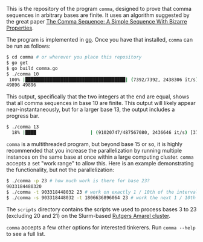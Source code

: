This is the repository of the program `comma`, designed to prove that comma
sequences in arbitrary bases are finite. It uses an algorithm suggested by the
great paper [The Comma Sequence: A Simple Sequence With Bizarre
Properties](https://arxiv.org/abs/2401.14346).

The program is implemented in [go](https://go.dev/). Once you have that
installed, `comma` can be run as follows:

```bash
$ cd comma # or wherever you place this repository
$ go get
$ go build comma.go
$ ./comma 10
 100% |█████████████████████████████████████| (7392/7392, 2438306 it/s)        
49896 49896
```

This output, specifically that the two integers at the end are equal, shows
that all comma sequences in base 10 are finite. This output will likely appear
near-instantaneously, but for a larger base 13, the output includes a progress
bar.

```bash
$ ./comma 13
  18% |████                    | (91020747/487567080, 2436646 it/s) [37s:2m42s]
```

`comma` is a multithreaded program, but beyond base 15 or so, it is highly
recommended that you increase the parallelization by running multiple instances
on the same base at once within a large computing cluster. `comma` accepts
a set "work range" to allow this. Here is an example demonstrating the
functionality, but not the parallelization:

```bash
$ ./comma -p 23 # how much work is there for base 23?
9033184480320
$ ./comma -t 903318448032 23 # work on exactly 1 / 10th of the interval
$ ./comma -s 903318448032 -t 1806636896064 23 # work the next 1 / 10th
```

The `scripts` directory contains the scripts we used to process bases 3 to 23
(excluding 20 and 21) on the Slurm-based [Rutgers Amarel
cluster](https://oarc.rutgers.edu/resources/amarel/).

`comma` accepts a few other options for interested tinkerers. Run `comma
--help` to see a full list.
